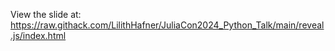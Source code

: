 View the slide at:
https://raw.githack.com/LilithHafner/JuliaCon2024_Python_Talk/main/reveal.js/index.html
